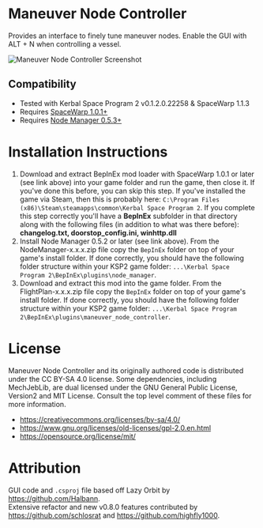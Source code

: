 # Maneuver Node Controller
 Provides an interface to finely tune maneuver nodes. Enable the GUI with ALT + N when controlling a vessel.
 
![Maneuver Node Controller Screenshot](https://github.com/schlosrat/ManeuverNodeController/blob/main/Images/MNC-Banner1.png)

## Compatibility
* Tested with Kerbal Space Program 2 v0.1.2.0.22258 & SpaceWarp 1.1.3
* Requires [SpaceWarp 1.0.1+](https://spacedock.info/mod/3277/Space%20Warp%20+%20BepInEx)
* Requires [Node Manager 0.5.3+](https://spacedock.info/mod/3366/Node%20Manager)

# Installation Instructions
1. Download and extract BepInEx mod loader with SpaceWarp 1.0.1 or later (see link above) into your game folder and run the game, then close it. If you've done this before, you can skip this step. If you've installed the game via Steam, then this is probably here: `C:\Program Files (x86)\Steam\steamapps\common\Kerbal Space Program 2`. If you complete this step correctly you'll have a **BepInEx** subfolder in that directory along with the following files (in addition to what was there before): **changelog.txt, doorstop_config.ini, winhttp.dll**
1. Install Node Manager 0.5.2 or later (see link above). From the NodeManager-x.x.x.zip file copy the `BepInEx` folder on top of your game's install folder. If done correctly, you should have the following folder structure within your KSP2 game folder: `...\Kerbal Space Program 2\BepInEx\plugins\node_manager`.
1. Download and extract this mod into the game folder. From the FlightPlan-x.x.x.zip file copy the `BepInEx` folder on top of your game's install folder. If done correctly, you should have the following folder structure within your KSP2 game folder: `...\Kerbal Space Program 2\BepInEx\plugins\maneuver_node_controller`.

# License
Maneuver Node Controller and its originally authored code is distributed under the CC BY-SA 4.0 license.
Some dependencies, including MechJebLib, are dual licensed under the GNU General Public License, Version2 and MIT License. Consult the top level comment of these files for more information.
* https://creativecommons.org/licenses/by-sa/4.0/
* https://www.gnu.org/licenses/old-licenses/gpl-2.0.en.html
* https://opensource.org/license/mit/

# Attribution
GUI code and `.csproj` file based off Lazy Orbit by https://github.com/Halbann.  
Extensive refactor and new v0.8.0 features contributed by https://github.com/schlosrat and https://github.com/highfly1000.
